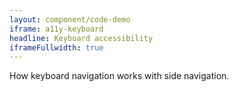```yaml
---
layout: component/code-demo
iframe: a11y-keyboard
headline: Keyboard accessibility
iframeFullwidth: true
---
```



How keyboard navigation works with side navigation.
